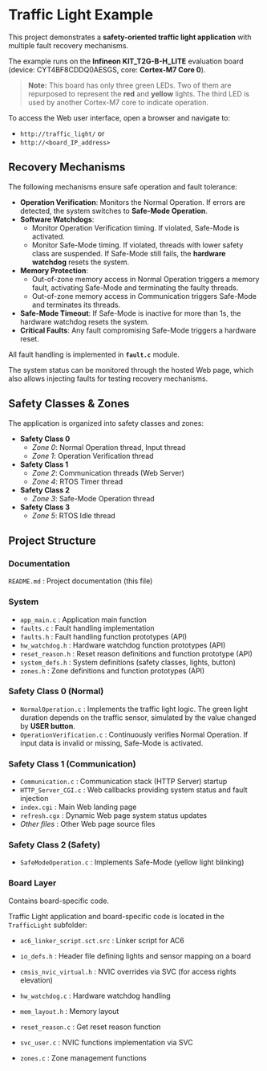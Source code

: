 # Traffic Light Example

This project demonstrates a **safety-oriented traffic light application** with multiple fault recovery mechanisms.

The example runs on the **Infineon KIT_T2G-B-H_LITE** evaluation board (device: CYT4BF8CDDQ0AESGS, core: **Cortex-M7 Core 0**).

> **Note:** This board has only three green LEDs. Two of them are repurposed to represent the **red** and **yellow** lights. The third LED is used by another Cortex-M7 core to indicate operation.

To access the Web user interface, open a browser and navigate to:

- `http://traffic_light/` or
- `http://<board_IP_address>`

## Recovery Mechanisms

The following mechanisms ensure safe operation and fault tolerance:

- **Operation Verification**: Monitors the Normal Operation. If errors are detected, the system switches to **Safe-Mode Operation**.
- **Software Watchdogs**:
    - Monitor Operation Verification timing. If violated, Safe-Mode is activated.
    - Monitor Safe-Mode timing. If violated, threads with lower safety class are suspended. If Safe-Mode still fails, the **hardware watchdog** resets the system.
- **Memory Protection**:
    - Out-of-zone memory access in Normal Operation triggers a memory fault, activating Safe-Mode and terminating the faulty threads.
    - Out-of-zone memory access in Communication triggers Safe-Mode and terminates its threads.
- **Safe-Mode Timeout**: If Safe-Mode is inactive for more than 1s, the hardware watchdog resets the system.
- **Critical Faults**: Any fault compromising Safe-Mode triggers a hardware reset.

All fault handling is implemented in **`fault.c`** module.

The system status can be monitored through the hosted Web page, which also allows injecting faults for testing recovery mechanisms.

## Safety Classes & Zones
The application is organized into safety classes and zones:

- **Safety Class 0**
    - *Zone 0*: Normal Operation thread, Input thread
    - *Zone 1*: Operation Verification thread
- **Safety Class 1**
    - *Zone 2*: Communication threads (Web Server)
    - *Zone 4*: RTOS Timer thread
- **Safety Class 2**
    - *Zone 3*: Safe-Mode Operation thread
- **Safety Class 3**
    - *Zone 5*: RTOS Idle thread

## Project Structure

### Documentation

`README.md` : Project documentation (this file)

### System

- `app_main.c` : Application main function
- `faults.c` : Fault handling implementation
- `faults.h` : Fault handling function prototypes (API)
- `hw_watchdog.h` : Hardware watchdog function prototypes (API)
- `reset_reason.h` : Reset reason definitions and function prototype (API)
- `system_defs.h` : System definitions (safety classes, lights, button)
- `zones.h` : Zone definitions and function prototypes (API)

### Safety Class 0 (Normal)

- `NormalOperation.c` : Implements the traffic light logic. The green light duration depends on the traffic sensor, simulated by the value changed by **USER button**.
- `OperationVerification.c` : Continuously verifies Normal Operation. If input data is invalid or missing, Safe-Mode is activated.

### Safety Class 1 (Communication)

- `Communication.c` : Communication stack (HTTP Server) startup
- `HTTP_Server_CGI.c` : Web callbacks providing system status and fault injection
- `index.cgi` : Main Web landing page
- `refresh.cgx` : Dynamic Web page system status updates
- *Other files* : Other Web page source files

### Safety Class 2 (Safety)

- `SafeModeOperation.c` : Implements Safe-Mode (yellow light blinking)

### Board Layer

Contains board-specific code.

Traffic Light application and board-specific code is located in the `TrafficLight` subfolder:
- `ac6_linker_script.sct.src` : Linker script for AC6

- `io_defs.h` : Header file defining lights and sensor mapping on a board
- `cmsis_nvic_virtual.h` : NVIC overrides via SVC (for access rights elevation)
- `hw_watchdog.c` : Hardware watchdog handling
- `mem_layout.h` : Memory layout
- `reset_reason.c` : Get reset reason function
- `svc_user.c` : NVIC functions implementation via SVC
- `zones.c` : Zone management functions
